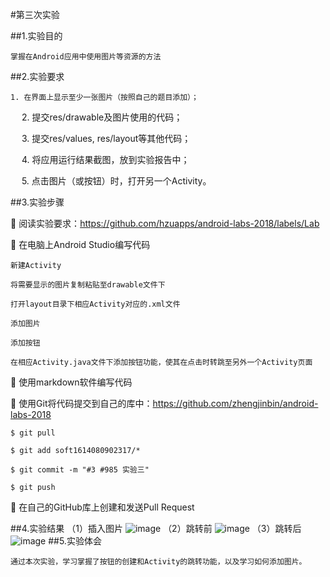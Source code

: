 ﻿#第三次实验 

##1.实验目的   

    掌握在Android应用中使用图片等资源的方法 

##2.实验要求  

    1. 在界面上显示至少一张图片（按照自己的题目添加）；

    2. 提交res/drawable及图片使用的代码；

    3. 提交res/values, res/layout等其他代码；

    4. 将应用运行结果截图，放到实验报告中；

    5. 点击图片（或按钮）时，打开另一个Activity。

##3.实验步骤

  阅读实验要求：https://github.com/hzuapps/android-labs-2018/labels/Lab

  在电脑上Android Studio编写代码

    新建Activity

    将需要显示的图片复制粘贴至drawable文件下  

    打开layout目录下相应Activity对应的.xml文件

    添加图片

    添加按钮

    在相应Activity.java文件下添加按钮功能，使其在点击时转跳至另外一个Activity页面

  使用markdown软件编写代码

  使用Git将代码提交到自己的库中：https://github.com/zhengjinbin/android-labs-2018

    $ git pull

    $ git add soft1614080902317/*

    $ git commit -m "#3 #985 实验三"

    $ git push

  在自己的GitHub库上创建和发送Pull Request

##4.实验结果
   （1）插入图片
    ![image](https://github.com/zhengjinbin/android-labs-2018/blob/master/Soft1614080902317/%233_1.PNG)	
   （2）跳转前
    ![image](https://github.com/zhengjinbin/android-labs-2018/blob/master/Soft1614080902317/%233_2.PNG)	
   （3）跳转后
    ![image](https://github.com/zhengjinbin/android-labs-2018/blob/master/Soft1614080902317/%233_3.PNG)	
##5.实验体会   

    通过本次实验，学习掌握了按钮的创建和Activity的跳转功能，以及学习如何添加图片。

